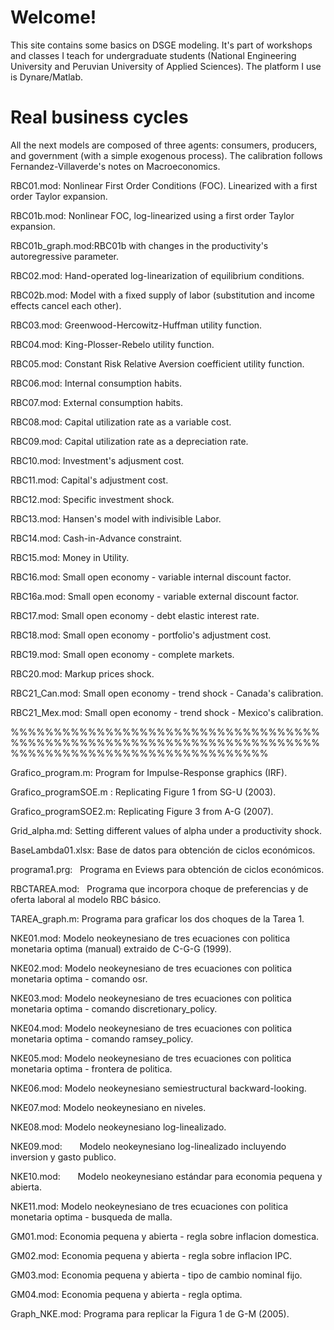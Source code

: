 # Welcome!
This site contains some basics on DSGE modeling. It's part of workshops and classes I teach for undergraduate students (National Engineering University and Peruvian University of Applied Sciences). The platform I use is Dynare/Matlab.

# Real business cycles 
All the next models are composed of three agents: consumers, producers, and government (with a simple exogenous process). The calibration follows Fernandez-Villaverde's notes on Macroeconomics. 

RBC01.mod:       Nonlinear First Order Conditions (FOC). Linearized with a first order Taylor expansion.

RBC01b.mod:      Nonlinear FOC, log-linearized using a first order Taylor expansion.

RBC01b_graph.mod:RBC01b with changes in the productivity's autoregressive parameter. 

RBC02.mod:       Hand-operated log-linearization of equilibrium conditions. 

RBC02b.mod:      Model with a fixed supply of labor (substitution and income effects cancel each other).

RBC03.mod:       Greenwood-Hercowitz-Huffman utility function.

RBC04.mod:       King-Plosser-Rebelo utility function.

RBC05.mod:       Constant Risk Relative Aversion coefficient utility function.

RBC06.mod:       Internal consumption habits.

RBC07.mod:       External consumption habits.

RBC08.mod:       Capital utilization rate as a variable cost.

RBC09.mod:       Capital utilization rate as a depreciation rate.

RBC10.mod:       Investment's adjusment cost. 

RBC11.mod:       Capital's adjustment cost. 

RBC12.mod:       Specific investment shock. 

RBC13.mod:       Hansen's model with indivisible Labor.  

RBC14.mod:       Cash-in-Advance constraint.

RBC15.mod:       Money in Utility.

RBC16.mod:       Small open economy - variable internal discount factor.

RBC16a.mod:      Small open economy - variable external discount factor.

RBC17.mod:       Small open economy - debt elastic interest rate.

RBC18.mod:       Small open economy - portfolio's adjustment cost.

RBC19.mod:       Small open economy - complete markets.

RBC20.mod:       Markup prices shock.

RBC21_Can.mod:   Small open economy - trend shock - Canada's calibration.

RBC21_Mex.mod:   Small open economy - trend shock - Mexico's calibration.

%%%%%%%%%%%%%%%%%%%%%%%%%%%%%%%%%%%%%%%%%%%%%%%%%%%%%%%%%%%%%%%%%%%%%%%%%%%%%%%%%%%%%%%%%%%%%%%%%%%%%%

Grafico_program.m:      Program for Impulse-Response graphics (IRF).

Grafico_programSOE.m :  Replicating Figure 1 from SG-U (2003).

Grafico_programSOE2.m:  Replicating Figure 3 from A-G (2007).

Grid_alpha.md:          Setting different values of alpha under a productivity shock.

BaseLambda01.xlsx:      Base de datos para obtención de ciclos económicos.

programa1.prg:   Programa en Eviews para obtención de ciclos económicos.

RBCTAREA.mod:    Programa que incorpora choque de preferencias y de oferta laboral al modelo RBC básico.

TAREA_graph.m:   Programa para graficar los dos choques de la Tarea 1.

NKE01.mod:       Modelo neokeynesiano de tres ecuaciones con politica monetaria optima (manual) extraido de C-G-G (1999).

NKE02.mod:       Modelo neokeynesiano de tres ecuaciones con politica monetaria optima - comando osr.

NKE03.mod:       Modelo neokeynesiano de tres ecuaciones con politica monetaria optima - comando discretionary_policy.

NKE04.mod:       Modelo neokeynesiano de tres ecuaciones con politica monetaria optima - comando ramsey_policy.

NKE05.mod:       Modelo neokeynesiano de tres ecuaciones con politica monetaria optima - frontera de politica.

NKE06.mod:       Modelo neokeynesiano semiestructural backward-looking.

NKE07.mod:       Modelo neokeynesiano en niveles.

NKE08.mod:       Modelo neokeynesiano log-linealizado.

NKE09.mod:       Modelo neokeynesiano log-linealizado incluyendo inversion y gasto publico. 

NKE10.mod:       Modelo neokeynesiano estándar para economia pequena y abierta.

NKE11.mod:       Modelo neokeynesiano de tres ecuaciones con politica monetaria optima - busqueda de malla.

GM01.mod:        Economia pequena y abierta - regla sobre inflacion domestica.

GM02.mod:        Economia pequena y abierta - regla sobre inflacion IPC.

GM03.mod:        Economia pequena y abierta - tipo de cambio nominal fijo.

GM04.mod:        Economia pequena y abierta - regla optima.

Graph_NKE.mod:   Programa para replicar la Figura 1 de G-M (2005).
